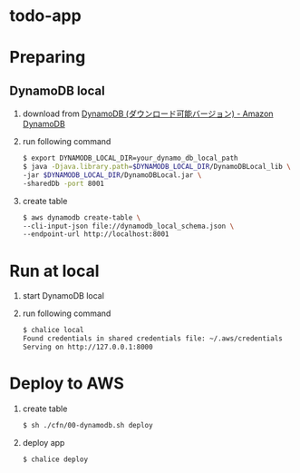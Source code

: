 todo-app
===

# Preparing

## DynamoDB local

1. download from [DynamoDB (ダウンロード可能バージョン) - Amazon DynamoDB](https://docs.aws.amazon.com/ja_jp/amazondynamodb/latest/developerguide/DynamoDBLocal.DownloadingAndRunning.html)
2. run following command
  
    ```zsh
    $ export DYNAMODB_LOCAL_DIR=your_dynamo_db_local_path
    $ java -Djava.library.path=$DYNAMODB_LOCAL_DIR/DynamoDBLocal_lib \
    -jar $DYNAMODB_LOCAL_DIR/DynamoDBLocal.jar \
    -sharedDb -port 8001
    ```

3. create table
  
    ```zsh
    $ aws dynamodb create-table \
    --cli-input-json file://dynamodb_local_schema.json \
    --endpoint-url http://localhost:8001
    ```

# Run at local

1. start DynamoDB local
2. run following command

    ```zsh
    $ chalice local
    Found credentials in shared credentials file: ~/.aws/credentials
    Serving on http://127.0.0.1:8000
    ```

# Deploy to AWS

1. create table

    ```zsh
    $ sh ./cfn/00-dynamodb.sh deploy
    ```

2. deploy app

    ```zsh
    $ chalice deploy
    ```